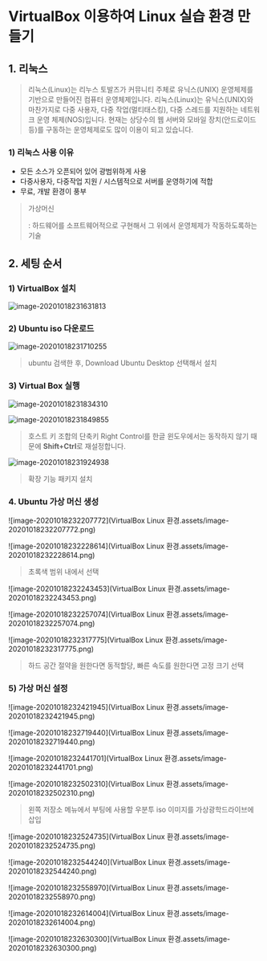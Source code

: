 # VirtualBox 이용하여 Linux 실습 환경 만들기

## 1. 리눅스

>리눅스(Linux)는 리누스 토발즈가 커뮤니티 주체로 유닉스(UNIX) 운영체제를 기반으로 만들어진 컴퓨터 운영체제입니다. 리눅스(Linux)는 유닉스(UNIX)와 마찬가지로 다중 사용자, 다중 작업(멀티태스킹), 다중 스레드를 지원하는 네트워크 운영 체제(NOS)입니다. 현재는 상당수의 웹 서버와 모바일 장치(안드로이드 등)를 구동하는 운영체제로도 많이 이용이 되고 있습니다.

### 1) 리눅스 사용 이유

- 모든 소스가 오픈되어 있어 광범위하게 사용
- 다중사용자, 다중작업 지원 / 시스템적으로 서버를 운영하기에 적합
- 무료, 개발 환경이 풍부



> 가상머신
>
> : 하드웨어를 소프트웨어적으로 구현해서 그 위에서 운영체제가 작동하도록하는 기술 



## 2. 세팅 순서

### 1) VirtualBox 설치

![image-20201018231631813](C:\Users\multicampus\AppData\Roaming\Typora\typora-user-images\image-20201018231631813.png)



### 2) Ubuntu iso 다운로드

![image-20201018231710255](C:\Users\multicampus\AppData\Roaming\Typora\typora-user-images\image-20201018231710255.png)

> ubuntu 검색한 후, Download Ubuntu Desktop 선택해서 설치



### 3) Virtual Box 실행

![image-20201018231834310](C:\Users\multicampus\AppData\Roaming\Typora\typora-user-images\image-20201018231834310.png)



![image-20201018231849855](C:\Users\multicampus\AppData\Roaming\Typora\typora-user-images\image-20201018231849855.png)

> 호스트 키 조합의 단축키 Right Control를 한글 윈도우에서는 동작하지 않기 때문에 **Shift+Ctrl**로 재설정합니다.



![image-20201018231924938](C:\Users\multicampus\AppData\Roaming\Typora\typora-user-images\image-20201018231924938.png)

> 확장 기능 패키지 설치



### 4. Ubuntu 가상 머신 생성

![image-20201018232207772](VirtualBox Linux 환경.assets/image-20201018232207772.png)



![image-20201018232228614](VirtualBox Linux 환경.assets/image-20201018232228614.png)

> 초록색 범위 내에서 선택



![image-20201018232243453](VirtualBox Linux 환경.assets/image-20201018232243453.png)



![image-20201018232257074](VirtualBox Linux 환경.assets/image-20201018232257074.png)



![image-20201018232317775](VirtualBox Linux 환경.assets/image-20201018232317775.png)

> 하드 공간 절약을 원한다면 동적할당, 빠른 속도를 원한다면 고정 크기 선택 



### 5) 가상 머신 설정

![image-20201018232421945](VirtualBox Linux 환경.assets/image-20201018232421945.png)



![image-20201018232719440](VirtualBox Linux 환경.assets/image-20201018232719440.png)



![image-20201018232441701](VirtualBox Linux 환경.assets/image-20201018232441701.png)



![image-20201018232502310](VirtualBox Linux 환경.assets/image-20201018232502310.png)

> 왼쪽 저장소 메뉴에서 부팅에 사용할 우분투 iso 이미지를 가상광학드라이브에 삽입



![image-20201018232524735](VirtualBox Linux 환경.assets/image-20201018232524735.png)



![image-20201018232544240](VirtualBox Linux 환경.assets/image-20201018232544240.png)



![image-20201018232558970](VirtualBox Linux 환경.assets/image-20201018232558970.png)



![image-20201018232614004](VirtualBox Linux 환경.assets/image-20201018232614004.png)



![image-20201018232630300](VirtualBox Linux 환경.assets/image-20201018232630300.png)



